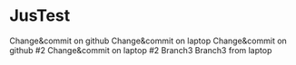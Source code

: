 # JusTest
Change&commit on github
Change&commit on laptop
Change&commit on github #2
Change&commit on laptop #2
Branch3
Branch3 from laptop
